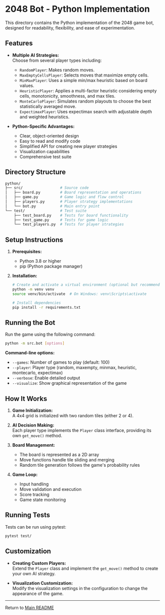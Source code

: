 # 2048 Bot - Python Implementation

This directory contains the Python implementation of the 2048 game bot, designed for readability, flexibility, and ease of experimentation.

## Features

- **Multiple AI Strategies:**  
  Choose from several player types including:
  - `RandomPlayer`: Makes random moves.
  - `MaxEmptyCellsPlayer`: Selects moves that maximize empty cells.
  - `MinMaxPlayer`: Uses a simple min/max heuristic based on board values.
  - `HeuristicPlayer`: Applies a multi-factor heuristic considering empty cells, monotonicity, smoothness, and max tiles.
  - `MonteCarloPlayer`: Simulates random playouts to choose the best statistically averaged move.
  - `ExpectimaxPlayer`: Uses expectimax search with adjustable depth and weighted heuristics.

- **Python-Specific Advantages:**  
  - Clear, object-oriented design
  - Easy to read and modify code
  - Simplified API for creating new player strategies
  - Visualization capabilities
  - Comprehensive test suite

## Directory Structure

```bash
python/
├── src/                 # Source code
│   ├── board.py         # Board representation and operations
│   ├── game.py          # Game logic and flow control
│   ├── players.py       # Player strategy implementations
│   └── bot.py           # Main entry point
└── test/                # Test suite
    ├── test_board.py    # Tests for board functionality
    ├── test_game.py     # Tests for game logic
    └── test_players.py  # Tests for player strategies
```

## Setup Instructions

1. **Prerequisites:**
   - Python 3.8 or higher
   - pip (Python package manager)

2. **Installation:**
   ```bash
   # Create and activate a virtual environment (optional but recommended)
   python -m venv venv
   source venv/bin/activate  # On Windows: venv\Scripts\activate
   
   # Install dependencies
   pip install -r requirements.txt
   ```

## Running the Bot

Run the game using the following command:

```bash
python -m src.bot [options]
```

**Command-line options:**
- `--games`: Number of games to play (default: 100)
- `--player`: Player type (random, maxempty, minmax, heuristic, montecarlo, expectimax)
- `--verbose`: Enable detailed output
- `--visualize`: Show graphical representation of the game

## How It Works

1. **Game Initialization:**  
   A 4x4 grid is initialized with two random tiles (either 2 or 4).

2. **AI Decision Making:**  
   Each player type implements the `Player` class interface, providing its own `get_move()` method.

3. **Board Management:**  
   - The board is represented as a 2D array
   - Move functions handle tile sliding and merging
   - Random tile generation follows the game's probability rules

4. **Game Loop:**  
   - Input handling
   - Move validation and execution
   - Score tracking
   - Game state monitoring

## Running Tests

Tests can be run using pytest:

```bash
pytest test/
```

## Customization

- **Creating Custom Players:**  
  Extend the `Player` class and implement the `get_move()` method to create your own AI strategy.

- **Visualization Customization:**  
  Modify the visualization settings in the configuration to change the appearance of the game.

---

Return to [Main README](../README.md) 